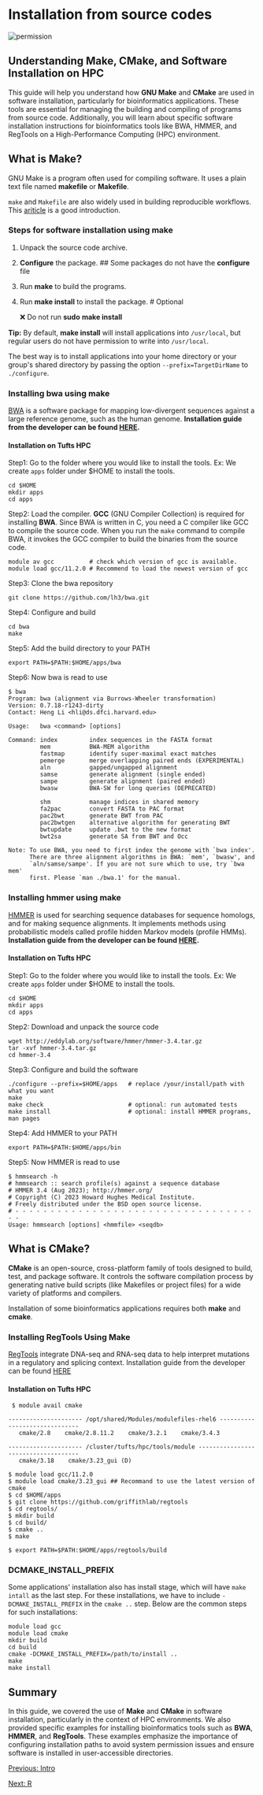 # Installation from source codes

![permission](images/permission.png)



## Understanding Make, CMake, and Software Installation on HPC

This guide will help you understand how **GNU Make** and **CMake** are used in software installation, particularly for bioinformatics applications. These tools are essential for managing the building and compiling of programs from source code. Additionally, you will learn about specific software installation instructions for bioinformatics tools like BWA, HMMER, and RegTools on a High-Performance Computing (HPC) environment.



## What is Make?

GNU Make is a program often used for compiling software. It uses a plain text file named **makefile** or **Makefile**.

`make` and `Makefile` are also widely used in building reproducible workflows. This [ariticle](http://www.bioinformaticszen.com/post/makefiles/) is a good introduction.

### Steps for software installation using make

1. Unpack the source code archive. 

2. **Configure** the package. ## Some packages do not have the **configure** file

3. Run **make** to build the programs. 

4. Run **make install** to install the package. # Optional

   ❌ Do not run **sudo** **make install**

**Tip:** By default, **make install** will install applications into `/usr/local`, but regular users do not have permission to write into `/usr/local`. 

The best way is to install applications into your home directory or your group's shared directory by passing the option `--prefix=TargetDirName` to `./configure`. 


### Installing bwa using make
[BWA](https://bio-bwa.sourceforge.net/) is a software package for mapping low-divergent sequences against a large reference genome, such as the human genome. **Installation guide from the developer can be found [HERE](https://github.com/lh3/bwa).** 

#### Installation on Tufts HPC 

Step1: Go to the folder where you would like to install the tools. Ex: We create `apps` folder under $HOME to install the tools.

```
cd $HOME
mkdir apps
cd apps
```

Step2: Load the compiler. **GCC** (GNU Compiler Collection) is required for installing **BWA**. Since BWA is written in C, you need a C compiler like GCC to compile the source code. When you run the `make` command to compile BWA, it invokes the GCC compiler to build the binaries from the source code. 

```
module av gcc          # check which version of gcc is available. 
module load gcc/11.2.0 # Recommend to load the newest version of gcc
```

Step3: Clone the bwa repository

```git clone https://github.com/lh3/bwa.git```

Step4: Configure and build

```
cd bwa
make
```

Step5: Add the build directory to your PATH

```export PATH=$PATH:$HOME/apps/bwa```

Step6: Now bwa is read to use

```
$ bwa
Program: bwa (alignment via Burrows-Wheeler transformation)
Version: 0.7.18-r1243-dirty
Contact: Heng Li <hli@ds.dfci.harvard.edu>

Usage:   bwa <command> [options]

Command: index         index sequences in the FASTA format
         mem           BWA-MEM algorithm
         fastmap       identify super-maximal exact matches
         pemerge       merge overlapping paired ends (EXPERIMENTAL)
         aln           gapped/ungapped alignment
         samse         generate alignment (single ended)
         sampe         generate alignment (paired ended)
         bwasw         BWA-SW for long queries (DEPRECATED)

         shm           manage indices in shared memory
         fa2pac        convert FASTA to PAC format
         pac2bwt       generate BWT from PAC
         pac2bwtgen    alternative algorithm for generating BWT
         bwtupdate     update .bwt to the new format
         bwt2sa        generate SA from BWT and Occ

Note: To use BWA, you need to first index the genome with `bwa index'.
      There are three alignment algorithms in BWA: `mem', `bwasw', and
      `aln/samse/sampe'. If you are not sure which to use, try `bwa mem'
      first. Please `man ./bwa.1' for the manual.
```



### Installing hmmer using make
[HMMER](http://hmmer.org) is used for searching sequence databases for sequence homologs, and for making sequence alignments. It implements methods using probabilistic models called profile hidden Markov models (profile HMMs). **Installation guide from the developer can be found [HERE](https://github.com/EddyRivasLab/hmmer).**

#### Installation on Tufts HPC 

Step1: Go to the folder where you would like to install the tools. Ex: We create `apps` folder under $HOME to install the tools.

```
cd $HOME
mkdir apps
cd apps
```

Step2: Download and unpack the source code

```
wget http://eddylab.org/software/hmmer/hmmer-3.4.tar.gz
tar -xvf hmmer-3.4.tar.gz
cd hmmer-3.4
```

Step3: Configure and build the software

```
./configure --prefix=$HOME/apps   # replace /your/install/path with what you want
make
make check                        # optional: run automated tests
make install                      # optional: install HMMER programs, man pages
```

Step4: Add HMMER to your PATH

```
export PATH=$PATH:$HOME/apps/bin
```

Step5: Now HMMER is read to use

```
$ hmmsearch -h
# hmmsearch :: search profile(s) against a sequence database
# HMMER 3.4 (Aug 2023); http://hmmer.org/
# Copyright (C) 2023 Howard Hughes Medical Institute.
# Freely distributed under the BSD open source license.
# - - - - - - - - - - - - - - - - - - - - - - - - - - - - - - - - - - - -
Usage: hmmsearch [options] <hmmfile> <seqdb>
```



## What is CMake?
**CMake** is an open-source, cross-platform family of tools designed to build, test, and package software. It controls the software compilation process by generating native build scripts (like Makefiles or project files) for a wide variety of platforms and compilers.

Installation of some bioinformatics applications requires both **make** and **cmake**.

### Installing RegTools Using Make
[RegTools](https://github.com/griffithlab/regtools) integrate DNA-seq and RNA-seq data to help interpret mutations in a regulatory and splicing context. Installation guide from the developer can be found [HERE](https://regtools.readthedocs.io/en/latest/)

#### Installation on Tufts HPC

```
 $ module avail cmake

--------------------- /opt/shared/Modules/modulefiles-rhel6 ------------------------------
   cmake/2.8    cmake/2.8.11.2    cmake/3.2.1    cmake/3.4.3

--------------------- /cluster/tufts/hpc/tools/module ------------------------------------
   cmake/3.18    cmake/3.23_gui (D)

```

```
$ module load gcc/11.2.0
$ module load cmake/3.23_gui ## Recommand to use the latest version of cmake
$ cd $HOME/apps
$ git clone https://github.com/griffithlab/regtools
$ cd regtools/
$ mkdir build
$ cd build/
$ cmake ..
$ make
```

```
$ export PATH=$PATH:$HOME/apps/regtools/build
```

### DCMAKE_INSTALL_PREFIX

Some applications' installation also has install stage, which will have `make intall` as the last step. For these installations, we have to include `-DCMAKE_INSTALL_PREFIX` in the `cmake ..` step. Below are the common steps for such installations:

```
module load gcc
module load cmake
mkdir build
cd build
cmake -DCMAKE_INSTALL_PREFIX=/path/to/install ..
make
make install
```

## Summary

In this guide, we covered the use of **Make** and **CMake** in software installation, particularly in the context of HPC environments. We also provided specific examples for installing bioinformatics tools such as **BWA**, **HMMER**, and **RegTools**. These examples emphasize the importance of configuring installation paths to avoid system permission issues and ensure software is installed in user-accessible directories.



[Previous: Intro](00_introduction.md)

[Next: R](02_Rpackage.md)